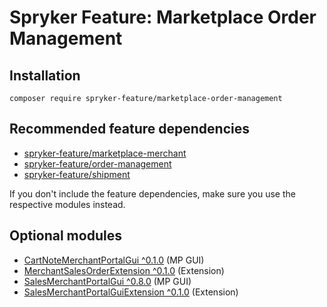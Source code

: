 # Spryker Feature: Marketplace Order Management



## Installation

```
composer require spryker-feature/marketplace-order-management
```

## Recommended feature dependencies
- [spryker-feature/marketplace-merchant](https://github.com/spryker-feature/marketplace-merchant)
- [spryker-feature/order-management](https://github.com/spryker-feature/order-management)
- [spryker-feature/shipment](https://github.com/spryker-feature/shipment)

If you don't include the feature dependencies, make sure you use the respective modules instead.

## Optional modules
- [CartNoteMerchantPortalGui ^0.1.0](https://github.com/spryker/cart-note-merchant-portal-gui) (MP GUI)
- [MerchantSalesOrderExtension ^0.1.0](https://github.com/spryker/merchant-sales-order-extension) (Extension)
- [SalesMerchantPortalGui ^0.8.0](https://github.com/spryker/sales-merchant-portal-gui) (MP GUI)
- [SalesMerchantPortalGuiExtension ^0.1.0](https://github.com/spryker/sales-merchant-portal-gui-extension) (Extension)
